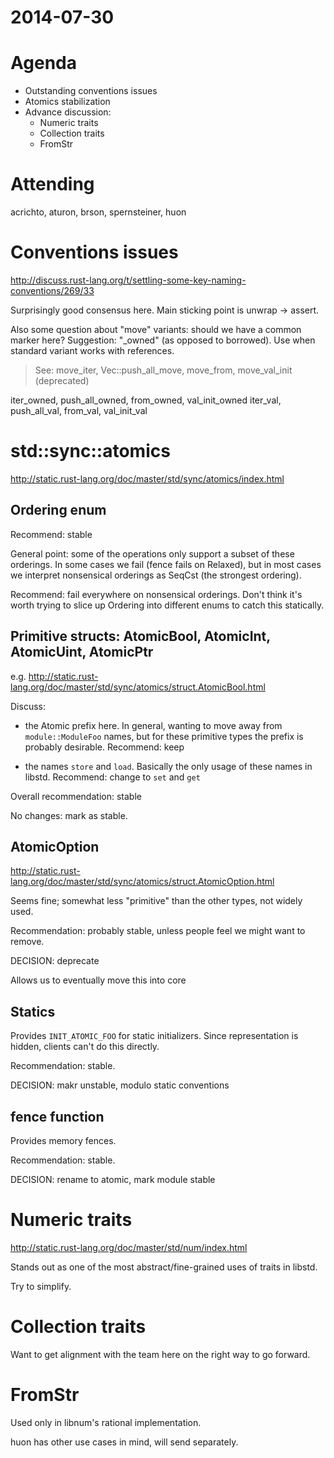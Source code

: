 # 2014-07-30

# Agenda

* Outstanding conventions issues
* Atomics stabilization
* Advance discussion:
  * Numeric traits
  * Collection traits
  * FromStr

# Attending

acrichto, aturon, brson, spernsteiner, huon

# Conventions issues

http://discuss.rust-lang.org/t/settling-some-key-naming-conventions/269/33

Surprisingly good consensus here. Main sticking point is unwrap -> assert.

Also some question about "move" variants: should we have a common
marker here? Suggestion: "_owned" (as opposed to borrowed). Use when
standard variant works with references.

> See: move_iter, Vec::push_all_move, move_from, move_val_init (deprecated)

iter_owned, push_all_owned, from_owned, val_init_owned
iter_val, push_all_val, from_val, val_init_val

# std::sync::atomics

http://static.rust-lang.org/doc/master/std/sync/atomics/index.html

## Ordering enum

Recommend: stable

General point: some of the operations only support a subset of these
orderings. In some cases we fail (fence fails on Relaxed), but in most
cases we interpret nonsensical orderings as SeqCst (the strongest ordering).

Recommend: fail everywhere on nonsensical orderings. Don't think it's
worth trying to slice up Ordering into different enums to catch this statically.

## Primitive structs: AtomicBool, AtomicInt, AtomicUint, AtomicPtr

e.g. http://static.rust-lang.org/doc/master/std/sync/atomics/struct.AtomicBool.html

Discuss:

- the Atomic prefix here. In general, wanting to move away from
`module::ModuleFoo` names, but for these primitive types the prefix is
probably desirable. Recommend: keep

- the names `store` and `load`. Basically the only usage of these
  names in libstd. Recommend: change to `set` and `get`

Overall recommendation: stable

No changes: mark as stable.

## AtomicOption

http://static.rust-lang.org/doc/master/std/sync/atomics/struct.AtomicOption.html

Seems fine; somewhat less "primitive" than the other types, not widely
used.

Recommendation: probably stable, unless people feel we might want to
remove.

DECISION: deprecate

Allows us to eventually move this into core

## Statics

Provides `INIT_ATOMIC_FOO` for static initializers. Since
representation is hidden, clients can't do this directly.

Recommendation: stable.

DECISION: makr unstable, modulo static conventions

## fence function

Provides memory fences.

Recommendation: stable.

DECISION: rename to atomic, mark module stable

# Numeric traits

http://static.rust-lang.org/doc/master/std/num/index.html

Stands out as one of the most abstract/fine-grained uses of traits in
libstd.

Try to simplify.

# Collection traits

Want to get alignment with the team here on the right way to go forward.

# FromStr

Used only in libnum's rational implementation.

huon has other use cases in mind, will send separately.
